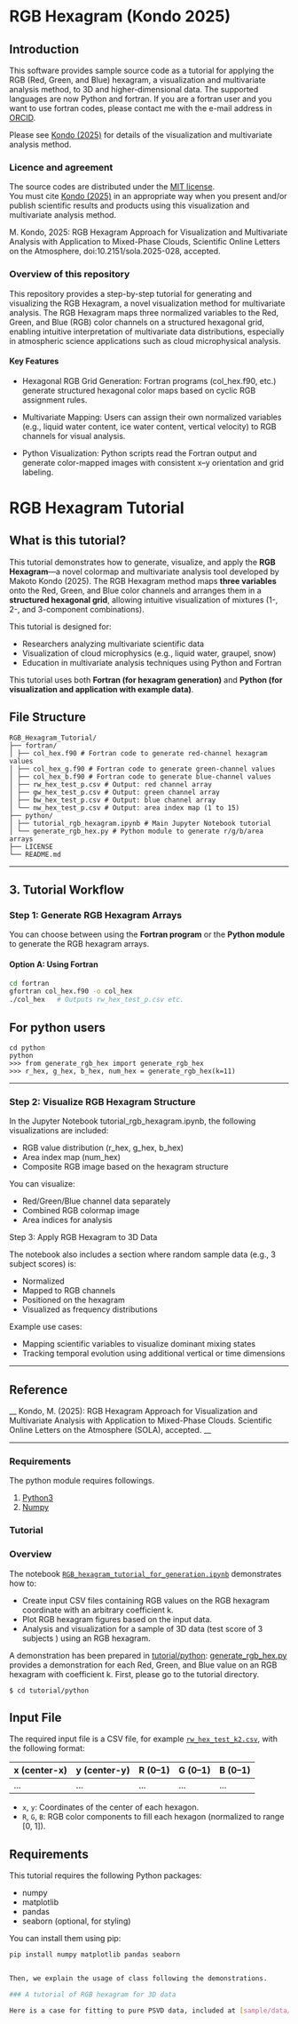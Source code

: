 # RGB Hexagram (Kondo 2025)
## Introduction
This software provides sample source code as a tutorial for applying the RGB (Red, Green, and Blue) hexagram, a visualization and multivariate analysis method, to 3D and higher-dimensional data.
The supported languages are now Python and fortran.  If you are a fortran user and you want to use fortran codes, please contact me with the e-mail address in [ORCID](https://orcid.org/0000-0003-4434-7877).

Please see [Kondo (2025)](https://doi.org/10.2151/sola.2025-028) for details of the visualization and multivariate analysis method.

### Licence and agreement
The source codes are distributed under the [MIT license](https://opensource.org/licenses/MIT).  
You must cite [Kondo (2025)](https://doi.org/10.2151/sola.2025-028) in an appropriate way when you present and/or publish scientific results and products using this visualization and multivariate analysis method.

M. Kondo, 2025: RGB Hexagram Approach for Visualization and Multivariate Analysis with Application to Mixed-Phase Clouds, Scientific Online Letters on the Atmosphere, doi:10.2151/sola.2025-028, accepted.

### Overview of this repository
This repository provides a step-by-step tutorial for generating and visualizing the RGB Hexagram, a novel visualization method for multivariate analysis. The RGB Hexagram maps three normalized variables to the Red, Green, and Blue (RGB) color channels on a structured hexagonal grid, enabling intuitive interpretation of multivariate data distributions, especially in atmospheric science applications such as cloud microphysical analysis. 

#### Key Features

* Hexagonal RGB Grid Generation: Fortran programs (col_hex.f90, etc.) generate structured hexagonal color maps based on cyclic RGB assignment rules.

* Multivariate Mapping: Users can assign their own normalized variables (e.g., liquid water content, ice water content, vertical velocity) to RGB channels for visual analysis.

* Python Visualization: Python scripts read the Fortran output and generate color-mapped images with consistent x–y orientation and grid labeling.


# RGB Hexagram Tutorial
## What is this tutorial?

This tutorial demonstrates how to generate, visualize, and apply the **RGB Hexagram**—a novel colormap and multivariate analysis tool developed by Makoto Kondo (2025). The RGB Hexagram method maps **three variables** onto the Red, Green, and Blue color channels and arranges them in a **structured hexagonal grid**, allowing intuitive visualization of mixtures (1-, 2-, and 3-component combinations).

This tutorial is designed for:

- Researchers analyzing multivariate scientific data
- Visualization of cloud microphysics (e.g., liquid water, graupel, snow)
- Education in multivariate analysis techniques using Python and Fortran

This tutorial uses both **Fortran (for hexagram generation)** and **Python (for visualization and application with example data)**.


## File Structure
```
RGB_Hexagram_Tutorial/
├── fortran/
│ ├── col_hex.f90 # Fortran code to generate red-channel hexagram values
│ ├── col_hex_g.f90 # Fortran code to generate green-channel values
│ ├── col_hex_b.f90 # Fortran code to generate blue-channel values
│ ├── rw_hex_test_p.csv # Output: red channel array
│ ├── gw_hex_test_p.csv # Output: green channel array
│ ├── bw_hex_test_p.csv # Output: blue channel array
│ └── nw_hex_test_p.csv # Output: area index map (1 to 15)
├── python/
│ ├── tutorial_rgb_hexagram.ipynb # Main Jupyter Notebook tutorial
│ └── generate_rgb_hex.py # Python module to generate r/g/b/area arrays
├── LICENSE
└── README.md
```
    

---

## 3. Tutorial Workflow

### Step 1: Generate RGB Hexagram Arrays

You can choose between using the **Fortran program** or the **Python module** to generate the RGB hexagram arrays.

#### Option A: Using Fortran

```bash
cd fortran
gfortran col_hex.f90 -o col_hex
./col_hex   # Outputs rw_hex_test_p.csv etc.

```
## For python users
```
cd python
python
>>> from generate_rgb_hex import generate_rgb_hex
>>> r_hex, g_hex, b_hex, num_hex = generate_rgb_hex(k=11)
```
---
### Step 2: Visualize RGB Hexagram Structure

In the Jupyter Notebook tutorial_rgb_hexagram.ipynb, the following visualizations are included:

* RGB value distribution (r_hex, g_hex, b_hex)
* Area index map (num_hex)
* Composite RGB image based on the hexagram structure


You can visualize:

* Red/Green/Blue channel data separately
* Combined RGB colormap image
* Area indices for analysis


Step 3: Apply RGB Hexagram to 3D Data

The notebook also includes a section where random sample data (e.g., 3 subject scores) is:

* Normalized
* Mapped to RGB channels
* Positioned on the hexagram
* Visualized as frequency distributions

Example use cases:

* Mapping scientific variables to visualize dominant mixing states
* Tracking temporal evolution using additional vertical or time dimensions

---

## Reference
__ Kondo, M. (2025): RGB Hexagram Approach for Visualization and Multivariate Analysis with Application to Mixed-Phase Clouds. Scientific Online Letters on the Atmosphere (SOLA), accepted. __

------
    
### Requirements

The python module requires followings.

1. [Python3](https://www.python.org/)
2. [Numpy](https://pypi.org/project/numpy/)

### Tutorial

### Overview

The notebook [`RGB_hexagram_tutorial_for_generation.ipynb`](RGB_hexagram_tutorial_for_generation.ipynb) demonstrates how to:

- Create input CSV files containing RGB values on the RGB hexagram coordinate with an arbitrary coefficient k.
- Plot RGB hexagram figures based on the input data.
- Analysis and visualization for a sample of 3D data (test score of 3 subjects ) using an RGB hexagram.



A demonstration has been prepared in [tutorial/python](tutorial/python): [generate_rgb_hex.py](tutorial/python/generate_rgb_hex.py) provides a demonstration for each Red, Green, and Blue value on an RGB hexagram with coefficient k. First, please go to the tutorial directory.

```
$ cd tutorial/python
```

## Input File

The required input file is a CSV file, for example [`rw_hex_test_k2.csv`](sample/data/rw_hex_test_k2.csv), with the following format:

| x (center-x) | y (center-y) | R (0–1) | G (0–1) | B (0–1) |
|--------------|--------------|---------|---------|---------|
| ...          | ...          | ...     | ...     | ...     |

- `x`, `y`: Coordinates of the center of each hexagon.
- `R`, `G`, `B`: RGB color components to fill each hexagon (normalized to range [0, 1]).

## Requirements

This tutorial requires the following Python packages:

- numpy
- matplotlib
- pandas
- seaborn (optional, for styling)

You can install them using pip:

```bash
pip install numpy matplotlib pandas seaborn


Then, we explain the usage of class following the demonstrations.

### A tutorial of RGB hexagram for 3D data

Here is a case for fitting to pure PSVD data, included at [sample/data/psvd.csv](sample/data/psvd.csv). This sample data contains diameter (mm) and velocity (m/s) at first and second column, respectively. Therefore, the PSVD can be illustrated as follow.
